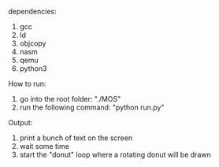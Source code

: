 dependencies:
1. gcc
2. ld
3. objcopy
4. nasm
5. qemu
6. python3

How to run:
1. go into the root folder: "./MOS"
2. run the following command: "python run.py"

Output:
1. print a bunch of text on the screen
2. wait some time
3. start the "donut" loop where a rotating donut will be drawn
